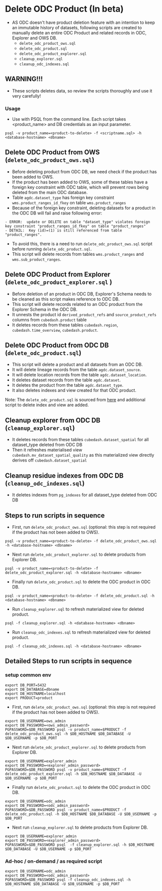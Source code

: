 # Delete ODC Product (In beta)

- AS ODC doesn't have product deletion feature with an intention to keep an immutable history of datasets, following scripts are created to manually delete an entire ODC Product and related records in ODC, Explorer and OWS DB.
    - `delete_odc_product_ows.sql`
    - `delete_odc_product.sql`
    - `delete_odc_product_explorer.sql`
    - `cleanup_explorer.sql`
    - `cleanup_odc_indexes.sql`

## WARNING!!!
- These scripts deletes data, so review the scripts thoroughly and use it very carefully!

### Usage
- Use with PSQL from the command line. Each script takes <product_name> and DB credentials as an input parameter.

```
psql -v product_name=<product-to-delete> -f <scriptname.sql> -h <database-hostname> <dbname>
```

## Delete ODC Product from OWS (`delete_odc_product_ows.sql`)

- Before deleting product from ODC DB, we need check if the product has been added to OWS.
- If the product has been added to OWS, some of these tables have a foreign key constraint with ODC table, which will prevent rows being deleted from the main ODC database.
- Table `agdc.dataset_type` has foreign key constraint `wms.product_ranges_id_fkey` on table `wms.product_ranges`
- Because of the foreign key constraint, deleting datasets for a product in the ODC DB will fail and raise following error:
```
- ERROR:  update or DELETE on table "dataset_type" violates foreign key constraint "product_ranges_id_fkey" on table "product_ranges"
- DETAIL:  Key (id)=(1) is still referenced from table "product_ranges".
```
- To avoid this, there is a need to run `delete_odc_product_ows.sql` script before running `delete_odc_product.sql`.
- This script will delete records from tables `wms.product_ranges` and `wms.sub_product_ranges`.

## Delete ODC Product from Explorer (`delete_odc_product_explorer.sql` )

- Before deletion of an product in ODC DB, Explorer's Schema needs to be cleaned as this script makes reference to ODC DB.
- This script will delete records related to an ODC product from the Explorer Schema in the ODC DB.
- It unnests the product id `derived_product_refs` and `source_product_refs` columns from `cubedash.product` table
- It deletes records from these tables `cubedash.region`, `cubedash.time_overview`, `cubedash.product`.


## Delete ODC Product from ODC DB (`delete_odc_product.sql`)

- This script will delete a product and all datasets from an ODC DB.
- It will delete lineage records from the table `agdc.dataset_source`.
- It will delete location records from the table `agdc.dataset_location`.
- It deletes dataset records from the table `agdc.dataset`.
- It deletes the product from the table `agdc.dataset_type`.
- It also deletes indexes and view created for that ODC product.

Note: The `delete_odc_product.sql` is sourced from [here](https://gist.github.com/omad/1ae3463a123f37a9acf37213bebfde86) and additional script to delete index and view are added.



## Cleanup explorer from ODC DB (`cleanup_explorer.sql`)

- It deletes records from these tables `cubedash.dataset_spatial` for all dataset_type deleted from ODC DB
- Then it refreshes materialised view `cubedash.mv_dataset_spatial_quality` as this materialized view directly derives off `cubedash.dataset_spatial`


## Cleanup residue indexes from ODC DB (`cleanup_odc_indexes.sql`)

- It deletes indexes from `pg_indexes` for all dataset_type deleted from ODC DB

## Steps to run scripts in sequence
- First, run `delete_odc_product_ows.sql` (optional: this step is not required if the product has not been added to OWS).
```
psql -v product_name=<product-to-delete> -f delete_odc_product_ows.sql -h <database-hostname> <dbname>
```
- Next run `delete_odc_product_explorer.sql` to delete products from Explorer DB.
```
psql -v product_name=<product-to-delete> -f delete_odc_product_explorer.sql -h <database-hostname> <dbname>
```
- Finally run `delete_odc_product.sql` to delete the ODC product in ODC DB.
```
psql -v product_name=<product-to-delete> -f delete_odc_product.sql -h <database-hostname> <dbname>
```
- Run `cleanup_explorer.sql` to refresh materialized view for deleted product.
```
psql -f cleanup_explorer.sql -h <database-hostname> <dbname>
```
- Run `cleanup_odc_indexes.sql` to refresh materialized view for deleted product.
```
psql -f cleanup_odc_indexes.sql -h <database-hostname> <dbname>
```
## Detailed Steps to run scripts in sequence
### setup common env
```
export DB_PORT=5432
export DB_DATABASE=dbname
export DB_HOSTNAME=localhost
export PRODUCT=product
```
- First, run `delete_odc_product_ows.sql` (optional: this step is not required if the product has not been added to OWS).
```
export DB_USERNAME=ows_admin
export DB_PASSWORD=<ows_admin_password>
PGPASSWORD=$DB_PASSWORD psql -v product_name=$PRODUCT -f delete_odc_product_ows.sql -h $DB_HOSTNAME $DB_DATABASE -U $DB_USERNAME -p $DB_PORT
```
- Next run `delete_odc_product_explorer.sql` to delete products from Explorer DB.
```
export DB_USERNAME=explorer_admin
export DB_PASSWORD=<explorer_admin_password>
PGPASSWORD=$DB_PASSWORD psql -v product_name=$PRODUCT -f delete_odc_product_explorer.sql -h $DB_HOSTNAME $DB_DATABASE -U $DB_USERNAME -p $DB_PORT
```
- Finally run `delete_odc_product.sql` to delete the ODC product in ODC DB.
```
export DB_USERNAME=odc_admin
export DB_PASSWORD=<odc_admin_password>
PGPASSWORD=$DB_PASSWORD psql -v product_name=$PRODUCT -f delete_odc_product.sql -h $DB_HOSTNAME $DB_DATABASE -U $DB_USERNAME -p $DB_PORT
```
- Next run `cleanup_explorer.sql` to delete products from Explorer DB.
```
export DB_USERNAME=explorer_admin
export DB_PASSWORD=<explorer_admin_password>
PGPASSWORD=$DB_PASSWORD psql  -f cleanup_explorer.sql -h $DB_HOSTNAME $DB_DATABASE -U $DB_USERNAME -p $DB_PORT
```

### Ad-hoc / on-demand / as required script
```
export DB_USERNAME=odc_admin
export DB_PASSWORD=<odc_admin_password>
PGPASSWORD=$DB_PASSWORD psql -f cleanup_odc_indexes.sql -h $DB_HOSTNAME $DB_DATABASE -U $DB_USERNAME -p $DB_PORT
```
